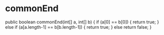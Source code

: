 # commonEnd

public boolean commonEnd(int[] a, int[] b) {
  if (a[0] == b[0]) {
  return true;
}
else if (a[a.length-1] == b[b.length-1]) {
  return true;
}
else return false;
}
